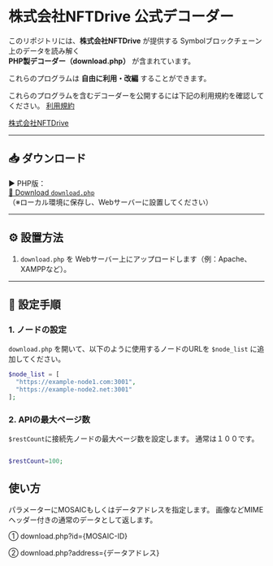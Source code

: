 # 株式会社NFTDrive 公式デコーダー


このリポジトリには、**株式会社NFTDrive** が提供する Symbolブロックチェーン上のデータを読み解く  
**PHP製デコーダー（download.php）** が含まれています。

これらのプログラムは **自由に利用・改編** することができます。

これらのプログラムを含むデコーダーを公開するには下記の利用規約を確認してください。
[利用規約](https://nft-drive.localinfo.jp/posts/23874701)

[株式会社NFTDrive](https://nftdrive.net)



---

## 📥 ダウンロード

▶ PHP版：  
[🔗 Download `download.php`](./download.php)  
（※ローカル環境に保存し、Webサーバーに設置してください）

---

## ⚙ 設置方法

1. `download.php` を Webサーバー上にアップロードします（例：Apache、XAMPPなど）。

---

## 🔧 設定手順

### 1. ノードの設定

`download.php` を開いて、以下のように使用するノードのURLを `$node_list` に追加してください。

```php
$node_list = [
  "https://example-node1.com:3001",
  "https://example-node2.net:3001"
];


```

### 2. APIの最大ページ数

`$restCount`に接続先ノードの最大ページ数を設定します。
通常は１００です。

```php

$restCount=100;

```

## 使い方

パラメーターにMOSAICもしくはデータアドレスを指定します。
画像などMIMEヘッダー付きの通常のデータとして返します。

① download.php?id={MOSAIC-ID}

② download.php?address={データアドレス}

